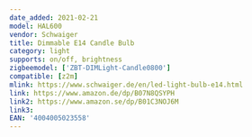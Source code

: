 ```yaml
---
date_added: 2021-02-21
model: HAL600
vendor: Schwaiger
title: Dimmable E14 Candle Bulb
category: light
supports: on/off, brightness
zigbeemodel: ['ZBT-DIMLight-Candle0800']
compatible: [z2m]
mlink: https://www.schwaiger.de/en/led-light-bulb-e14.html
link: https://www.amazon.de/dp/B07N8QSYPH
link2: https://www.amazon.se/dp/B01C3NOJ6M
link3: 
EAN: '4004005023558'
---
```

